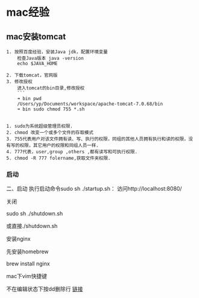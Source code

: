 # mac经验

## mac安装tomcat
    1. 按照百度经验，安装Java jdk，配置环境变量
        检查Java版本 java -version
        echo $JAVA_HOME

    2. 下载tomcat，官网版
    3. 修改授权
        进入tomcat的bin目录,修改授权
        ```
        ➜ bin pwd
        /Users/yp/Documents/workspace/apache-tomcat-7.0.68/bin
        ➜ bin sudo chmod 755 *.sh
```

1. sudo为系统超级管理员权限.
2. chmod 改变一个或多个文件的存取模式
3. 755代表用户对该文件拥有读、写、执行的权限，同组的其他人员拥有执行和读的权限，没有写的权限，其它用户的权限和同组人员一样.
4. 777代表，user,group ,others ,都有读写和可执行权限.
5. chmod -R 777 folername,获取文件夹权限.
```

### 启动
二、启动
执行启动命令sudo sh ./startup.sh：
访问http://localhost:8080/

关闭

sudo sh ./shutdown.sh

或直接./shutdown.sh



安装nginx

先安装homebrew

brew install nginx



mac下vim快捷键

不在编辑状态下按dd删除行
[链接](https://www.jianshu.com/p/6f13474d36ac)